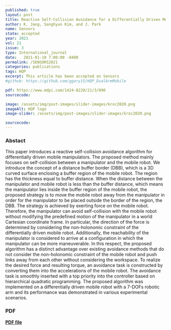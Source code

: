 ```yaml
---
published: true
layout: post
title: Reactive Self-Collision Avoidance for a Differentially Driven Mobile Manipulator 
author: K. Jang, Sanghyun Kim, and J. Park
name: Sensors
state: accepted
year: 2021
vol: 21
issue: 3
type: International_journal
date:   2021-01-10 7:00:00 -0400
permalink: /SENSORS2021
categories: publications
tags: HQP
excerpt: This article has been accepted on Sensors
#github: https://github.com/ggory15/HQP_DualArmMobile

pdf: https://www.mdpi.com/1424-8220/21/3/890
sourcecode: 

image: /assets/img/post-images/slider-images/kroc2020.png
imageAlt: HQP logo
image-slider: /assets/img/post-images/slider-images/kroc2020.png

sourcecode: 
---
```


### Abstact 
This paper introduces a reactive self-collision avoidance algorithm for differentially driven mobile manipulators. The proposed method mainly focuses on self-collision between a manipulator and the mobile robot. We introduce the concept of a distance buffer border (DBB), which is a 3D curved surface enclosing a buffer region of the mobile robot. The region has the thickness equal to buffer distance. When the distance between the manipulator and mobile robot is less than the buffer distance, which means the manipulator lies inside the buffer region of the mobile robot, the proposed strategy is to move the mobile robot away from the manipulator in order for the manipulator to be placed outside the border of the region, the DBB. The strategy is achieved by exerting force on the mobile robot. Therefore, the manipulator can avoid self-collision with the mobile robot without modifying the predefined motion of the manipulator in a world Cartesian coordinate frame. In particular, the direction of the force is determined by considering the non-holonomic constraint of the differentially driven mobile robot. Additionally, the reachability of the manipulator is considered to arrive at a configuration in which the manipulator can be more maneuverable. In this respect, the proposed algorithm has a distinct advantage over existing avoidance methods that do not consider the non-holonomic constraint of the mobile robot and push links away from each other without considering the workspace. To realize the desired force and resulting torque, an avoidance task is constructed by converting them into the accelerations of the mobile robot. The avoidance task is smoothly inserted with a top priority into the controller based on hierarchical quadratic programming. The proposed algorithm was implemented on a differentially driven mobile robot with a 7-DOFs robotic arm and its performance was demonstrated in various experimental scenarios.

### PDF 
[**PDF file**](https://www.mdpi.com/1424-8220/21/3/890) 

